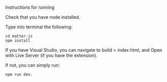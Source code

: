 
Instructions for running

Check that you have node installed.

Type into terminal the following:

    cd matter-js
    npm install

If you have Visual Studio, you can navigate to build > index.html, and Open with Live Server (if you have the extension).

If not, you can simply run:

    npm run dev.
